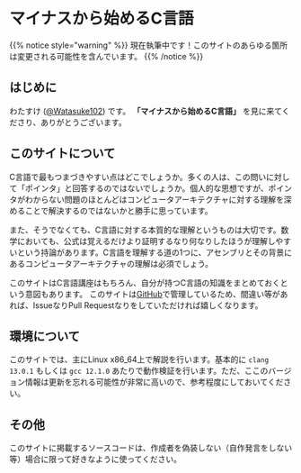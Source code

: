 # マイナスから始めるC言語

{{% notice style="warning" %}}
現在執筆中です！このサイトのあらゆる箇所は変更される可能性を含んでいます。
{{% /notice %}}

## はじめに

わたすけ ([@Watasuke102](https://twitter.com/Watasuke102)) です。 **「マイナスから始めるC言語」** を見に来てくださり、ありがとうございます。

## このサイトについて

C言語で最もつまづきやすい点はどこでしょうか。多くの人は、この問いに対して「ポインタ」と回答するのではないでしょうか。個人的な思想ですが、ポインタがわからない問題のほとんどはコンピュータアーキテクチャに対する理解を深めることで解決するのではないかと勝手に思っています。

また、そうでなくても、C言語に対する本質的な理解というものは大切です。数学においても、公式は覚えるだけより証明するなり何なりしたほうが理解しやすいという持論があります。C言語を理解する道の1つに、アセンブリとその背景にあるコンピュータアーキテクチャの理解は必須でしょう。

このサイトはC言語講座はもちろん、自分が持つC言語の知識をまとめておくという意図もあります。 このサイトは[GitHub](https://github.com/watasuke102/clang-lecture)で管理しているため、間違い等があれば、IssueなりPull Requestなりをしていただければ嬉しくなります。

## 環境について

このサイトでは、主にLinux x86_64上で解説を行います。基本的に `clang 13.0.1` もしくは `gcc 12.1.0` あたりで動作検証を行います。ただ、ここのバージョン情報は更新を忘れる可能性が非常に高いので、参考程度にしておいてください。

## その他

このサイトに掲載するソースコードは、作成者を偽装しない（自作発言をしない等）場合に限って好きなように使ってください。
